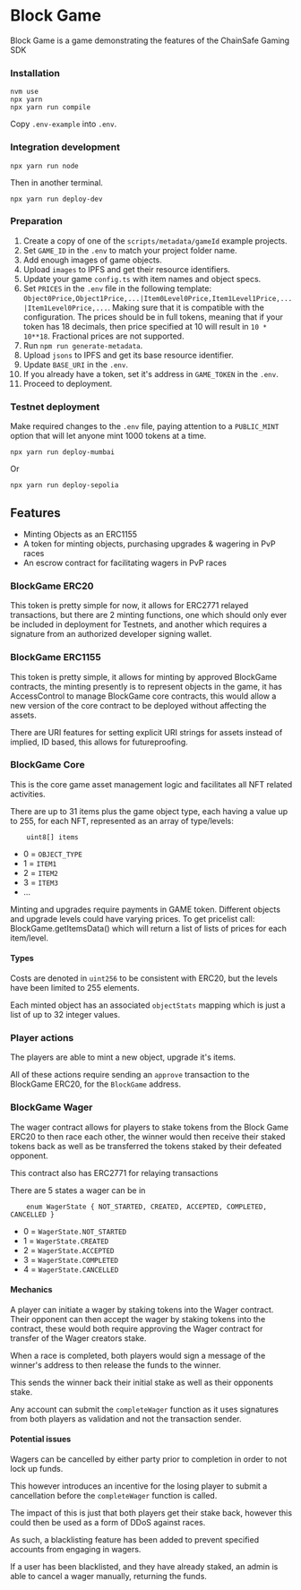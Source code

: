 # Block Game 

Block Game is a game demonstrating the features of the ChainSafe Gaming SDK

### Installation

    nvm use
    npx yarn
    npx yarn run compile

Copy `.env-example` into `.env`.

### Integration development

    npx yarn run node

Then in another terminal.

    npx yarn run deploy-dev

### Preparation

1. Create a copy of one of the `scripts/metadata/gameId` example projects.
2. Set `GAME_ID` in the `.env` to match your project folder name.
3. Add enough images of game objects.
4. Upload `images` to IPFS and get their resource identifiers.
5. Update your game `config.ts` with item names and object specs.
6. Set `PRICES` in the `.env` file in the following template: `Object0Price,Object1Price,...|Item0Level0Price,Item1Level1Price,...|Item1Level0Price,...`. Making sure that it is compatible with the configuration. The prices should be in full tokens, meaning that if your token has 18 decimals, then price specified at 10 will result in `10 * 10**18`. Fractional prices are not supported.
7. Run `npm run generate-metadata`.
8. Upload `jsons` to IPFS and get its base resource identifier.
9. Update `BASE_URI` in the `.env`.
10. If you already have a token, set it's address in `GAME_TOKEN` in the `.env`.
11. Proceed to deployment.

### Testnet deployment

Make required changes to the `.env` file, paying attention to a `PUBLIC_MINT` option that will let anyone mint 1000 tokens at a time.

    npx yarn run deploy-mumbai

Or

    npx yarn run deploy-sepolia

## Features

- Minting Objects as an ERC1155
- A token for minting objects, purchasing upgrades & wagering in PvP races
- An escrow contract for facilitating wagers in PvP races

### BlockGame ERC20

This token is pretty simple for now, it allows for ERC2771 relayed transactions, but there are 2 minting functions, one which should only ever be included in deployment for Testnets, and another which requires a signature from an authorized developer signing wallet.

### BlockGame ERC1155

This token is pretty simple, it allows for minting by approved BlockGame contracts, the minting presently is to represent objects in the game, it has AccessControl to manage BlockGame core contracts, this would allow a new version of the core contract to be deployed without affecting the assets. 

There are URI features for setting explicit URI strings for assets instead of implied, ID based, this allows for futureproofing.

### BlockGame Core 

This is the core game asset management logic and facilitates all NFT related activities.

There are up to 31 items plus the game object type, each having a value up to 255, for each NFT, represented as an array of type/levels:
```solidity
    uint8[] items
```

- 0 = `OBJECT_TYPE`
- 1 = `ITEM1`
- 2 = `ITEM2`
- 3 = `ITEM3`
- ...

Minting and upgrades require payments in GAME token. Different objects and upgrade levels could have varying prices. To get pricelist call: BlockGame.getItemsData() which will return a list of lists of prices for each item/level.

#### Types

Costs are denoted in `uint256` to be consistent with ERC20, but the levels have been limited to 255 elements.

Each minted object has an associated `objectStats` mapping which is just a list of up to 32 integer values.

### Player actions

The players are able to mint a new object, upgrade it's items.

All of these actions require sending an `approve` transaction to the BlockGame ERC20, for the `BlockGame` address.

### BlockGame Wager

The wager contract allows for players to stake tokens from the Block Game ERC20 to then race each other, the winner would then receive their staked tokens back as well as be transferred the tokens staked by their defeated opponent.

This contract also has ERC2771 for relaying transactions

There are 5 states a wager can be in
```solidity
    enum WagerState { NOT_STARTED, CREATED, ACCEPTED, COMPLETED, CANCELLED }
```
- 0 = `WagerState.NOT_STARTED`
- 1 = `WagerState.CREATED`
- 2 = `WagerState.ACCEPTED`
- 3 = `WagerState.COMPLETED`
- 4 = `WagerState.CANCELLED`

#### Mechanics 

A player can initiate a wager by staking tokens into the Wager contract. Their opponent can then accept the wager by staking tokens into the contract, these would both require approving the Wager contract for transfer of the Wager creators stake.

When a race is completed, both players would sign a message of the winner's address to then release the funds to the winner.

This sends the winner back their initial stake as well as their opponents stake.

Any account can submit the `completeWager` function as it uses signatures from both players as validation and not the transaction sender.

#### Potential issues

Wagers can be cancelled by either party prior to completion in order to not lock up funds.

This however introduces an incentive for the losing player to submit a cancellation before the `completeWager` function is called.

The impact of this is just that both players get their stake back, however this could then be used as a form of DDoS against races.

As such, a blacklisting feature has been added to prevent specified accounts from engaging in wagers.

If a user has been blacklisted, and they have already staked, an admin is able to cancel a wager manually, returning the funds.
